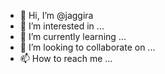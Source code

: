 - 👋 Hi, I’m @jaggira
- 👀 I’m interested in ...
- 🌱 I’m currently learning ...
- 💞️ I’m looking to collaborate on ...
- 📫 How to reach me ...

<!---
jaggira/jaggira is a ✨ special ✨ repository because its `README.md` (this file) appears on your GitHub profile.
You can click the Preview link to take a look at your changes.
--->
